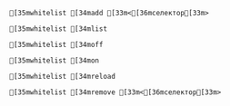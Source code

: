 ```ansi
[35mwhitelist [34madd [33m<[36mселектор[33m>
```
```ansi
[35mwhitelist [34mlist
```
```ansi
[35mwhitelist [34moff
```
```ansi
[35mwhitelist [34mon
```
```ansi
[35mwhitelist [34mreload
```
```ansi
[35mwhitelist [34mremove [33m<[36mселектор[33m>
```
